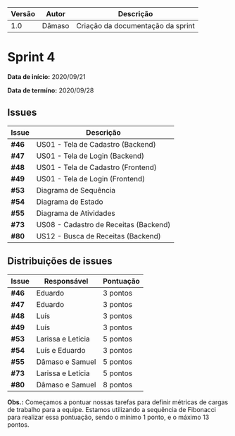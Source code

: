 |Versão| Autor | Descrição |
| ---- | ----- | --------- |
| 1.0 | Dâmaso | Criação da documentação da sprint |

# Sprint 4

**Data de início:** 2020/09/21

**Data de termíno:** 2020/09/28

## Issues

|Issue|Descrição|
|-----|---------|
|**#46**|US01 - Tela de Cadastro (Backend)|
|**#47**|US01 - Tela de Login (Backend)|
|**#48**|US01 - Tela de Cadastro (Frontend)|
|**#49**|US01 - Tela de Login (Frontend)|
|**#53**|Diagrama de Sequência|
|**#54**|Diagrama de Estado|
|**#55**|Diagrama de Atividades|
|**#73**|US08 - Cadastro de Receitas (Backend)|
|**#80**|US12 - Busca de Receitas (Backend)|


## Distribuições de issues

|Issue|Responsável|Pontuação|
|-----|---------|----------|
|**#46**|Eduardo|3 pontos|
|**#47**|Eduardo|3 pontos|
|**#48**|Luís|3 pontos|
|**#49**|Luís|3 pontos|
|**#53**|Larissa e Letícia|5 pontos|
|**#54**|Luís e Eduardo|3 pontos|
|**#55**|Dâmaso e Samuel|5 pontos|
|**#73**|Larissa e Letícia|5 pontos|
|**#80**|Dâmaso e Samuel|8 pontos|

**Obs.:** Começamos a pontuar nossas tarefas para definir métricas de cargas de trabalho para a equipe. Estamos utilizando a sequência de Fibonacci para realizar essa pontuação, sendo o mínimo 1 ponto, e o máximo 13 pontos.
